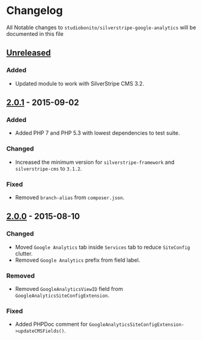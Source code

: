# Changelog

All Notable changes to `studiobonito/silverstripe-google-analytics` will be documented in this file

## [Unreleased]
### Added
- Updated module to work with SilverStripe CMS 3.2.

## [2.0.1] - 2015-09-02
### Added
- Added PHP 7 and PHP 5.3 with lowest dependencies to test suite.

### Changed
- Increased the minimum version for `silverstripe-framework` and `silverstripe-cms` to `3.1.2`.

### Fixed
- Removed `branch-alias` from `composer.json`.

## [2.0.0] - 2015-08-10
### Changed
- Moved `Google Analytics` tab inside `Services` tab to reduce `SiteConfig` clutter.
- Removed `Google Analytics` prefix from field label.

### Removed
- Removed `GoogleAnalyticsViewID` field from `GoogleAnalyticsSiteConfigExtension`.

### Fixed
- Added PHPDoc comment for `GoogleAnalyticsSiteConfigExtension->updateCMSFields()`.

[Unreleased]: https://github.com/studiobonito/silverstripe-google-analytics/compare/2.0.1...HEAD
[2.0.1]: https://github.com/studiobonito/silverstripe-google-analytics/compare/2.0.0...2.0.1
[2.0.0]: https://github.com/studiobonito/silverstripe-google-analytics/compare/1.0.0...2.0.0